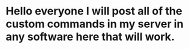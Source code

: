 Hello everyone I will post all of the custom commands in my server in any software here that will work.
==============
